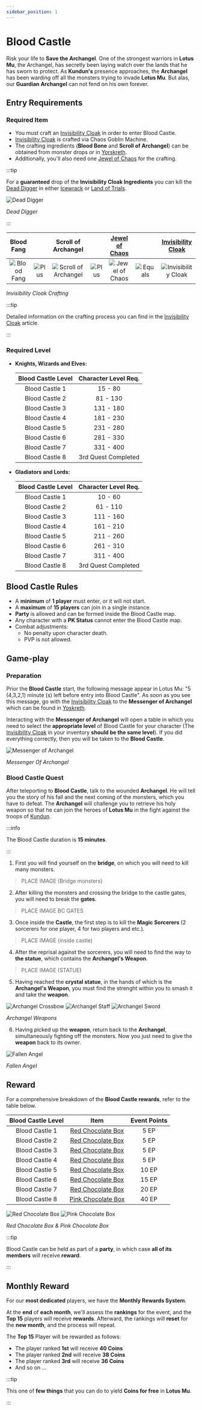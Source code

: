 ```yaml
---
sidebar_position: 1
---
```


# Blood Castle

Risk your life to **Save the Archangel**. One of the strongest warriors in **Lotus Mu**, the Archangel, has secretly been laying watch over the lands that he has sworn to protect. As **Kundun's** presence approaches, the **Archangel** has been warding off all the monsters trying to invade **Lotus Mu**. But alas, our **Guardian Archangel** can not fend on his own forever.

## Entry Requirements

### Required Item

- You must craft an [Invisibility Cloak](/crafting/invitations/invisibility-cloak) in order to enter Blood Castle.
- [Invisibility Cloak](/crafting/invitations/invisibility-cloak) is crafted via Chaos Goblin Machine.
- The crafting ingredients (**Blood Bone** and **Scroll of Archangel**) can be obtained from monster drops or in [Yorskreth](/maps/yoskreth).
- Additionally, you'll also need one [Jewel of Chaos](/items/jewels/regular-jewels/jewel-of-chaos) for the crafting.

:::tip

For a **guaranteed** drop of the **Invisibility Cloak Ingredients** you can kill the [Dead Digger](//special-monsters/others/dead-digger) in either [Icewrack](/maps/icewrack) or [Land of Trials](/maps/land-of-trials).

![Dead Digger](/img/monsters/special/others/dead-digger.jpg)

_Dead Digger_

:::

|                      Blood Fang                      |                                       |                          Scroll of Archangel                           |                                       | [Jewel of Chaos](/items/jewels/regular-jewels/jewel-of-chaos) |                                         |    [Invisibility Cloak](/crafting/invitations/invisibility-cloak)    |
| :--------------------------------------------------: | :-----------------------------------: | :--------------------------------------------------------------------: | :-----------------------------------: | :-----------------------------------------------------------: | :-------------------------------------: | :------------------------------------------------------------------: |
| ![Blood Fang](/img/items/invitations/blood-bone.png) | ![Plus](/img/items/invitations/+.png) | ![Scroll of Archangel](/img/items/invitations/scroll-of-archangel.png) | ![Plus](/img/items/invitations/+.png) |        ![Jewel of Chaos](/img/items/jewels/chaos.png)         | ![Equals](/img/items/invitations/=.png) | ![Invisibility Cloak](/img/items/invitations/invisibility-cloak.png) |

_Invisibility Cloak Crafting_

:::tip

Detailed information on the crafting process you can find in the [Invisibility Cloak](/crafting/invitations/invisibility-cloak) article.

:::

### Required Level

- **Knights, Wizards and Elves:**

  | Blood Castle Level | Character Level Req. |
  | :----------------: | :------------------: |
  |   Blood Castle 1   |       15 - 80        |
  |   Blood Castle 2   |       81 - 130       |
  |   Blood Castle 3   |      131 - 180       |
  |   Blood Castle 4   |      181 - 230       |
  |   Blood Castle 5   |      231 - 280       |
  |   Blood Castle 6   |      281 - 330       |
  |   Blood Castle 7   |      331 - 400       |
  |   Blood Castle 8   | 3rd Quest Completed  |

- **Gladiators and Lords:**

  | Blood Castle Level | Character Level Req. |
  | :----------------: | :------------------: |
  |   Blood Castle 1   |       10 - 60        |
  |   Blood Castle 2   |       61 - 110       |
  |   Blood Castle 3   |      111 - 160       |
  |   Blood Castle 4   |      161 - 210       |
  |   Blood Castle 5   |      211 - 260       |
  |   Blood Castle 6   |      261 - 310       |
  |   Blood Castle 7   |      311 - 400       |
  |   Blood Castle 8   | 3rd Quest Completed  |

## Blood Castle Rules

- A **minimum** of **1 player** must enter, or it will not start.
- A **maximum** of **15 players** can join in a single instance.
- **Party** is allowed and can be formed inside the Blood Castle map.
- Any character with a **PK Status** cannot enter the Blood Castle map.
- Combat adjustments:
  - No penalty upon character death.
  - PVP is not allowed.

## Game-play

### Preparation

Prior the **Blood Castle** start, the following message appear in Lotus Mu: "5 (4,3,2,1) minute (s) left before entry into Blood Castle". As soon as you see this message, go with the [Invisibility Cloak](/crafting/invitations/invisibility-cloak) to the **Messenger of Archangel** which can be found in [Yoskreth](/maps/yoskreth).

Interacting with the **Messenger of Archangel** will open a table in which you need to select the **appropriate level** of Blood Castle for your character (The [Invisibility Cloak](/crafting/invitations/invisibility-cloak) in your inventory **should be the same level**).
If you did everything correctly, then you will be taken to the **Blood Castle**.

![Messenger of Archangel](/img/events/bc/bc-npc.png)

_Messenger Of Archangel_

### Blood Castle Quest

After teleporting to **Blood Castle**, talk to the wounded **Archangel**. He will tell you the story of his fall and the next coming of the monsters, which you have to defeat. The **Archangel** will challenge you to retrieve his holy weapon so that he can join the heroes of **Lotus Mu** in the fight against the troops of [Kundun](/special-monsters/bosses/kundun).

:::info

The Blood Castle duration is **15 minutes**.

:::

1. First you will find yourself on the **bridge**, on which you will need to kill many monsters.

> PLACE IMAGE (Bridge monsters)

2. After killing the monsters and crossing the bridge to the castle gates, you will need to break the **gates**.

> PLACE IMAGE BC GATES

3. Once inside the **Castle**, the first step is to kill the **Magic Sorcerers** (2 sorcerers for one player, 4 for two players and etc.).

> PLACE IMAGE (inside castle)

4. After the reprisal against the sorcerers, you will need to find the way to **the statue**, which contains the **Archangel's Weapon**.

> PLACE IMAGE (STATUE)

5. Having reached the **crystal statue**, in the hands of which is the **Archangel's Weapon**, you must find the strenght within you to smash it and take the **weapon**.

![Archangel Crossbow](/img/events/bc/archcross.jpeg) ![Archangel Staff](/img/events/bc/archstaf.jpeg) ![Archangel Sword](/img/events/bc/archsword.jpeg)

_Archangel Weapons_

6. Having picked up the **weapon**, return back to the **Archangel**, simultaneously fighting off the monsters. Now you just need to give the **weapon** back to its owner.

![Fallen Angel](/img/events/bc/fallen-angel.jpg)

_Fallen Angel_

## Reward

For a comprehensive breakdown of the **Blood Castle rewards**, refer to the table below.

| Blood Castle Level |                              Item                               | Event Points |
| :----------------: | :-------------------------------------------------------------: | :----------: |
|   Blood Castle 1   |  [Red Chocolate Box](/items/item-bags/misc/red-chocolate-box)   |     5 EP     |
|   Blood Castle 2   |  [Red Chocolate Box](/items/item-bags/misc/red-chocolate-box)   |     5 EP     |
|   Blood Castle 3   |  [Red Chocolate Box](/items/item-bags/misc/red-chocolate-box)   |     5 EP     |
|   Blood Castle 4   |  [Red Chocolate Box](/items/item-bags/misc/red-chocolate-box)   |     5 EP     |
|   Blood Castle 5   |  [Red Chocolate Box](/items/item-bags/misc/red-chocolate-box)   |    10 EP     |
|   Blood Castle 6   |  [Red Chocolate Box](/items/item-bags/misc/red-chocolate-box)   |    15 EP     |
|   Blood Castle 7   |  [Red Chocolate Box](/items/item-bags/misc/red-chocolate-box)   |    20 EP     |
|   Blood Castle 8   | [Pink Chocolate Box](/items/item-bags/misc/pink-chocolate-box/) |    40 EP     |

![Red Chocolate Box](/img/items/item-bags/red-chocolate-box.png) ![Pink Chocolate Box](/img/items/item-bags/pink-chocolate-box.png)

_Red Chocolate Box & Pink Chocolate Box_

:::tip

Blood Castle can be held as part of a **party**, in which case **all of its members** will receive **reward**.

:::

## Monthly Reward

For our **most dedicated** players, we have the **Monthly Rewards System**.

At the **end** of **each month**, we'll assess the **rankings** for the event, and the **Top 15** players will receive **rewards**. Afterward, the rankings will **reset** for the **new month**, and the process will repeat.

The **Top 15** Player will be rewarded as follows:

- The player ranked **1st** will receive **40 Coins**
- The player ranked **2nd** will receive **38 Coins**
- The player ranked **3rd** will receive **36 Coins**
- And so on ...

:::tip

This one of **few things** that you can do to yield **Coins for free** in **Lotus Mu**.

:::